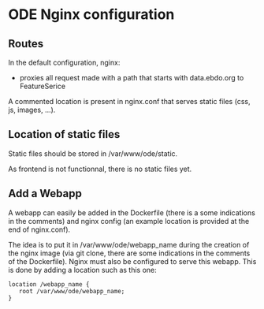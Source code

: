 # ODE Nginx configuration

## Routes

In the default configuration, nginx:
- proxies all request made with a path that starts with data.ebdo.org to FeatureSerice

A commented location is present in nginx.conf that serves static files (css, js,
images, ...).

## Location of static files

Static files should be stored in /var/www/ode/static.

As frontend is not functionnal, there is no static files yet.

## Add a Webapp

A webapp can easily be added in the Dockerfile (there is a some
indications in the comments) and nginx config (an example location
is provided at the end of nginx.conf).

The idea is to put it in /var/www/ode/webapp_name during the creation of the
nginx image (via git clone, there are some indications in the comments of the
Dockerfile). Nginx must also be configured to serve this webapp. This is
done by adding a location such as this one:
```nginx
location /webapp_name {
   root /var/www/ode/webapp_name;
}
```
